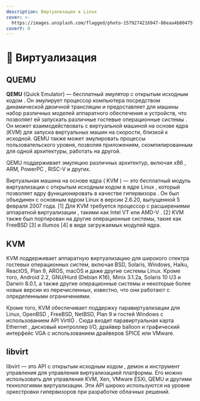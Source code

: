 ```yaml
---
description: Виртуализация в Linux
cover: >-
  https://images.unsplash.com/flagged/photo-1579274216947-86eaa4b00475?crop=entropy&cs=srgb&fm=jpg&ixid=M3wxOTcwMjR8MHwxfHNlYXJjaHw0fHxzZXJ2ZXJ8ZW58MHx8fHwxNzA3MDExMDc3fDA&ixlib=rb-4.0.3&q=85
coverY: 0
---
```


# 🧬 Виртуализация

## QUEMU

**QEMU** (Quick Emulator) — бесплатный эмулятор с открытым исходным кодом . Он эмулирует процессор компьютера посредством динамической двоичной трансляции и предоставляет для машины набор различных моделей аппаратного обеспечения и устройств, что позволяет ей запускать различные гостевые операционные системы . Он может взаимодействовать с виртуальной машиной на основе ядра (KVM) для запуска виртуальных машин на скорости, близкой к исходной. QEMU также может эмулировать процессы пользовательского уровня, позволяя приложениям, скомпилированным для одной архитектуры, работать на другой.

QEMU поддерживает эмуляцию различных архитектур, включая x86 , ARM, PowerPC , RISC-V и других.

Виртуальная машина на основе ядра ( KVM ) — это бесплатный модуль виртуализации с открытым исходным кодом в ядре Linux , который позволяет ядру функционировать в качестве гипервизора . Он был объединен с основным ядром Linux в версии 2.6.20, выпущенной 5 февраля 2007 года. \[1] Для KVM требуется процессор с расширениями аппаратной виртуализации , такими как Intel VT или AMD-V . \[2] KVM также был портирован на другие операционные системы, такие как FreeBSD \[3] и illumos \[4] в виде загружаемых модулей ядра.

## KVM

KVM поддерживает аппаратную виртуализацию для широкого спектра гостевых операционных систем, включая BSD, Solaris, Windows, Haiku, ReactOS, Plan 9, AROS, macOS и даже другие системы Linux. Кроме того, Android 2.2, GNU/Hurd (Debian K16), Minix 3.1.2a, Solaris 10 U3 и Darwin 8.0.1, а также другие операционные системы и некоторые более новые версии из перечисленных, известно, что они работают с определенными ограничениями.

Кроме того, KVM обеспечивает поддержку паравиртуализации для Linux, OpenBSD , FreeBSD, NetBSD, Plan 9 и гостей Windows с использованием API VirtIO . Сюда входит паравиртуальная карта Ethernet , дисковый контроллер I/O, драйвер balloon и графический интерфейс VGA с использованием драйверов SPICE или VMware.

## libvirt

libvirt — это API с открытым исходным кодом , демон и инструмент управления для управления виртуализацией платформы. Его можно использовать для управления KVM, Xen, VMware ESXi, QEMU и другими технологиями виртуализации. Эти API широко используются на уровне оркестровки гипервизоров при разработке облачных решений.
